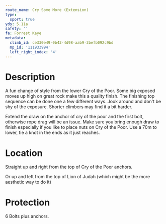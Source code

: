 ```yaml
---
route_name: Cry Some More (Extension)
type:
  sport: true
yds: 5.11a
safety: ''
fa: Forrest Kaye
metadata:
  climb_id: ce330e49-0b43-4d98-aab9-3befb092c9bd
  mp_id: '111933994'
  left_right_index: '4'
---
```

# Description
A fun change of style from the lower Cry of the Poor.  Some big exposed moves up high on great rock make this a quality finish.  The finishing top sequence can be done one a few different ways...look around and don't be shy of the exposure.  Shorter climbers may find it a bit harder.

Extend the draw on the anchor of cry of the poor and the first bolt, otherwise rope drag will be an issue.  Make sure you bring enough draw to finish especially if you like to place nuts on Cry of the Poor.  Use a 70m to lower, tie a knot in the ends as it just reaches.

# Location
Straight up and right from the top of Cry of the Poor anchors.

Or up and left from the top of Lion of Judah (which might be the more aesthetic way to do it)

# Protection
6 Bolts plus anchors.
